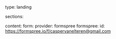 ---
---

<!-- # Leave the homepage title empty to use the site title -->
<!-- title: -->
<!-- date: 2022-10-24 -->
type: landing

sections:
    <!-- - block: authors -->
        <!-- id: authors -->
    <!-- - block: about -->
      <!-- id: about -->
    
<!-- sections: -->
<!--   - block: hero -->
<!--     content: -->
<!--       title: Hugo Academic Theme -->
<!--       image: -->
<!--         filename: hero-academic.png -->
<!--       cta: -->
<!--         label: '**Get Started**' -->
<!--         url: https://wowchemy.com/templates/ -->
<!--       cta_alt: -->
<!--         label: Ask a question -->
<!--         url: https://discord.gg/z8wNYzb -->
<!--       cta_note: -->
<!--         label: >- -->
<!--           <div style="text-shadow: none;"><a class="github-button" href="https://github.com/wowchemy/wowchemy-hugo-themes" data-icon="octicon-star" data-size="large" data-show-count="true" aria-label="Star">Star Wowchemy Website Builder</a></div><div style="text-shadow: none;"><a class="github-button" href="https://github.com/wowchemy/starter-hugo-academic" data-icon="octicon-star" data-size="large" data-show-count="true" aria-label="Star">Star the Academic template</a></div> -->
<!--       text: |- -->
<!--         **Generated by Wowchemy - the FREE, Hugo-based open source website builder trusted by 500,000+ sites.** -->

<!--         **Easily build anything with blocks - no-code required!** -->

<!--         From landing pages, second brains, and courses to academic resumés, conferences, and tech blogs. -->

<!--         <\!--Custom spacing-\-> -->
<!--         <div class="mb-3"></div> -->
<!--         <\!--GitHub Button JS-\-> -->
<!--         <script async defer src="https://buttons.github.io/buttons.js"></script> -->
<!--     design: -->
<!--       background: -->
<!--         gradient_end: '#1976d2' -->
<!--         gradient_start: '#004ba0' -->
<!--         text_color_light: true -->
<!--   - block: about.biography -->
<!--     id: about -->
<!--     content: -->
<!--       title: Biography -->
<!--       # Choose a user profile to display (a folder name within `content/authors/`) -->
<!--       username: admin -->
<!--   - block: features -->
<!--     content: -->
<!--       title: Skills -->
<!--       items: -->
<!--         - name: R -->
<!--           description: 90% -->
<!--           icon: r-project -->
<!--           icon_pack: fab -->
<!--         - name: Statistics -->
<!--           description: 100% -->
<!--           icon: chart-line -->
<!--           icon_pack: fas -->
<!--         - name: Photography -->
<!--           description: 10% -->
<!--           icon: camera-retro -->
<!--           icon_pack: fas -->
<!--   - block: experience -->
<!--     content: -->
<!--       title: Experience -->
<!--       # Date format for experience -->
<!--       #   Refer to https://wowchemy.com/docs/customization/#date-format -->
<!--       date_format: Jan 2006 -->
<!--       # Experiences. -->
<!--       #   Add/remove as many `experience` items below as you like. -->
<!--       #   Required fields are `title`, `company`, and `date_start`. -->
<!--       #   Leave `date_end` empty if it's your current employer. -->
<!--       #   Begin multi-line descriptions with YAML's `|2-` multi-line prefix. -->
<!--       items: -->
<!--         - title: CEO -->
<!--           company: GenCoin -->
<!--           company_url: '' -->
<!--           company_logo: org-gc -->
<!--           location: California -->
<!--           date_start: '2021-01-01' -->
<!--           date_end: '' -->
<!--           description: |2- -->
<!--               Responsibilities include: -->

<!--               * Analysing -->
<!--               * Modelling -->
<!--               * Deploying -->
<!--         - title: Professor of Semiconductor Physics -->
<!--           company: University X -->
<!--           company_url: '' -->
<!--           company_logo: org-x -->
<!--           location: California -->
<!--           date_start: '2016-01-01' -->
<!--           date_end: '2020-12-31' -->
<!--           description: Taught electronic engineering and researched semiconductor physics. -->
<!--     design: -->
<!--       columns: '2' -->
<!--   - block: accomplishments -->
<!--     content: -->
<!--       # Note: `&shy;` is used to add a 'soft' hyphen in a long heading. -->
<!--       title: 'Accomplish&shy;ments' -->
<!--       subtitle: -->
<!--       # Date format: https://wowchemy.com/docs/customization/#date-format -->
<!--       date_format: Jan 2006 -->
<!--       # Accomplishments. -->
<!--       #   Add/remove as many `item` blocks below as you like. -->
<!--       #   `title`, `organization`, and `date_start` are the required parameters. -->
<!--       #   Leave other parameters empty if not required. -->
<!--       #   Begin multi-line descriptions with YAML's `|2-` multi-line prefix. -->
<!--       items: -->
<!--         - certificate_url: https://www.coursera.org -->
<!--           date_end: '' -->
<!--           date_start: '2021-01-25' -->
<!--           description: '' -->
<!--           organization: Coursera -->
<!--           organization_url: https://www.coursera.org -->
<!--           title: Neural Networks and Deep Learning -->
<!--           url: '' -->
<!--         - certificate_url: https://www.edx.org -->
<!--           date_end: '' -->
<!--           date_start: '2021-01-01' -->
<!--           description: Formulated informed blockchain models, hypotheses, and use cases. -->
<!--           organization: edX -->
<!--           organization_url: https://www.edx.org -->
<!--           title: Blockchain Fundamentals -->
<!--           url: https://www.edx.org/professional-certificate/uc-berkeleyx-blockchain-fundamentals -->
<!--         - certificate_url: https://www.datacamp.com -->
<!--           date_end: '2020-12-21' -->
<!--           date_start: '2020-07-01' -->
<!--           description: '' -->
<!--           organization: DataCamp -->
<!--           organization_url: https://www.datacamp.com -->
<!--           title: 'Object-Oriented Programming in R' -->
<!--           url: '' -->
<!--     design: -->
<!--       columns: '2' -->
<!--   - block: collection -->
<!--     id: posts -->
<!--     content: -->
<!--       title: Recent Posts -->
<!--       subtitle: '' -->
<!--       text: '' -->
<!--       # Choose how many pages you would like to display (0 = all pages) -->
<!--       count: 5 -->
<!--       # Filter on criteria -->
<!--       filters: -->
<!--         folders: -->
<!--           - post -->
<!--         author: "" -->
<!--         category: "" -->
<!--         tag: "" -->
<!--         exclude_featured: false -->
<!--         exclude_future: false -->
<!--         exclude_past: false -->
<!--         publication_type: "" -->
<!--       # Choose how many pages you would like to offset by -->
<!--       offset: 0 -->
<!--       # Page order: descending (desc) or ascending (asc) date. -->
<!--       order: desc -->
<!--     design: -->
<!--       # Choose a layout view -->
<!--       view: compact -->
<!--       columns: '2' -->
<!--   - block: portfolio -->
<!--     id: projects -->
<!--     content: -->
<!--       title: Projects -->
<!--       filters: -->
<!--         folders: -->
<!--           - project -->
<!--       # Default filter index (e.g. 0 corresponds to the first `filter_button` instance below). -->
<!--       default_button_index: 0 -->
<!--       # Filter toolbar (optional). -->
<!--       # Add or remove as many filters (`filter_button` instances) as you like. -->
<!--       # To show all items, set `tag` to "*". -->
<!--       # To filter by a specific tag, set `tag` to an existing tag name. -->
<!--       # To remove the toolbar, delete the entire `filter_button` block. -->
<!--       buttons: -->
<!--         - name: All -->
<!--           tag: '*' -->
<!--         - name: Deep Learning -->
<!--           tag: Deep Learning -->
<!--         - name: Other -->
<!--           tag: Demo -->
<!--     design: -->
<!--       # Choose how many columns the section has. Valid values: '1' or '2'. -->
<!--       columns: '1' -->
<!--       view: showcase -->
<!--       # For Showcase view, flip alternate rows? -->
<!--       flip_alt_rows: false -->
<!--   - block: markdown -->
<!--     content: -->
<!--       title: Gallery -->
<!--       subtitle: '' -->
<!--       text: |- -->
<!--         {{< gallery album="demo" >}} -->
<!--     design: -->
<!--       columns: '1' -->
<!--   - block: collection -->
<!--     id: featured -->
<!--     content: -->
<!--       title: Featured Publications -->
<!--       filters: -->
<!--         folders: -->
<!--           - publication -->
<!--         featured_only: true -->
<!--     design: -->
<!--       columns: '2' -->
<!--       view: card -->
<!--   - block: collection -->
<!--     content: -->
<!--       title: Recent Publications -->
<!--       text: |- -->
<!--         {{% callout note %}} -->
<!--         Quickly discover relevant content by [filtering publications](./publication/). -->
<!--         {{% /callout %}} -->
<!--       filters: -->
<!--         folders: -->
<!--           - publication -->
<!--         exclude_featured: true -->
<!--     design: -->
<!--       columns: '2' -->
<!--       view: citation -->
<!--   - block: collection -->
<!--     id: talks -->
<!--     content: -->
<!--       title: Recent & Upcoming Talks -->
<!--       filters: -->
<!--         folders: -->
<!--           - event -->
<!--     design: -->
<!--       columns: '2' -->
<!--       view: compact -->
<!--   - block: tag_cloud -->
<!--     content: -->
<!--       title: Popular Topics -->
<!--     design: -->
<!--       columns: '2' -->
<!--   - block: contact -->
<!--     id: contact -->
<!--     content: -->
<!--       title: Contact -->
<!--       subtitle: -->
<!--       text: |- -->
<!--         Lorem ipsum dolor sit amet, consectetur adipiscing elit. Nam mi diam, venenatis ut magna et, vehicula efficitur enim. -->
<!--       # Contact (add or remove contact options as necessary) -->
<!--       email: test@example.org -->
<!--       phone: 888 888 88 88 -->
<!--       appointment_url: 'https://calendly.com' -->
<!--       address: -->
<!--         street: 450 Serra Mall -->
<!--         city: Stanford -->
<!--         region: CA -->
<!--         postcode: '94305' -->
<!--         country: United States -->
<!--         country_code: US -->
<!--       directions: Enter Building 1 and take the stairs to Office 200 on Floor 2 -->
<!--       office_hours: -->
<!--         - 'Monday 10:00 to 13:00' -->
<!--         - 'Wednesday 09:00 to 10:00' -->
<!--       contact_links: -->
<!--         - icon: twitter -->
<!--           icon_pack: fab -->
<!--           name: DM Me -->
<!--           link: 'https://twitter.com/Twitter' -->
<!--         - icon: skype -->
<!--           icon_pack: fab -->
<!--           name: Skype Me -->
<!--           link: 'skype:echo123?call' -->
<!--         - icon: video -->
<!--           icon_pack: fas -->
<!--           name: Zoom Me -->
<!--           link: 'https://zoom.com' -->
<!--       # Automatically link email and phone or display as text? -->
<!--       autolink: true -->
<!--       # Email form provider -->
<!--         netlify: -->
<!--           # Enable CAPTCHA challenge to reduce spam? -->
<!--           captcha: false -->
<!--     design: -->
<!--       columns: '2' -->


content:
  form:
    provider: formspree
    formspree:
      id: https://formspree.io/f/caspervanelteren@gmail.com

